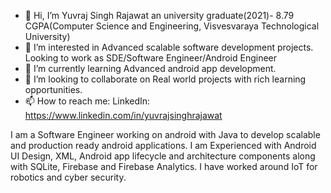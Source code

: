 - 👋 Hi, I’m Yuvraj Singh Rajawat an university graduate(2021)- 8.79 CGPA(Computer Science and Engineering, Visvesvaraya Technological University)
- 👀 I’m interested in Advanced scalable software development projects. Looking to work as SDE/Software Engineer/Android Engineer
- 🌱 I’m currently learning Advanced android app development.
- 💞️ I’m looking to collaborate on Real world projects with rich learning opportunities.
- 📫 How to reach me: LinkedIn: https://www.linkedin.com/in/yuvrajsinghrajawat

I am a Software Engineer working on android with Java to develop scalable and production ready android applications. I am Experienced with Android UI Design, XML, Android app lifecycle and architecture components along with SQLite, Firebase and Firebase Analytics. 
I have worked around IoT for robotics and cyber security.


<!---
yuvirajawat/yuvirajawat is a ✨ special ✨ repository because its `README.md` (this file) appears on your GitHub profile.
You can click the Preview link to take a look at your changes.
--->
